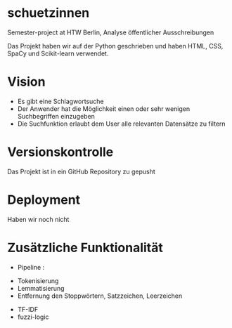 # schuetzinnen
Semester-project at HTW Berlin, Analyse öffentlicher Ausschreibungen 

Das Projekt haben wir auf der Python geschrieben und haben HTML, CSS, SpaCy und Scikit-learn verwendet. 

Vision
==================

* Es gibt eine Schlagwortsuche 
* Der Anwender hat die Möglichkeit einen oder sehr wenigen Suchbegriffen einzugeben 
* Die Suchfunktion erlaubt dem User alle relevanten Datensätze zu filtern

Versionskontrolle
==================

Das Projekt ist in ein GitHub Repository zu gepusht

Deployment
==========

Haben wir noch nicht 

Zusätzliche Funktionalität
==========================

* Pipeline : 
- Tokenisierung
- Lemmatisierung
- Entfernung den Stoppwörtern, Satzzeichen, Leerzeichen
* TF-IDF
* fuzzi-logic










